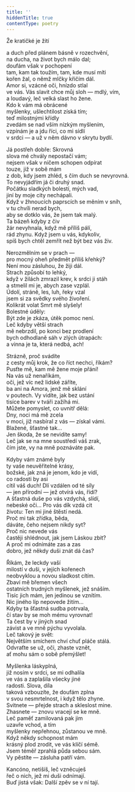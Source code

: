 ```yaml
---
title: ''
hiddenTitle: true
contentType: poetry
---
```


<section>

Že kratičké je žití

a duch před plánem básně v rozechvění,  
na ducha, na život bych málo dal;  
doufám však v pochopení  
tam, kam tak toužím, tam, kde musí míti  
kořen žal, o němž mlčky křičím dál.  
Amor si, vzácné oči, hnízdo stlal  
ve vás. Vás slavit chce můj sloh — mdlý, vím,  
a loudavý, leč velká slast ho žene.  
Kdo k vám má obrácené  
myšlenky, ušlechtilost získá tím;  
teď milostnými křídly  
zvedám se nad vším nízkým myšlením,  
vzpínám je a jdu říci, co mi sídlí  
v srdci — a už v něm dávno v skrytu bydlí.

</section>

<section>

Já postřeh dobře: Skrovná  
slova mé chvály nepostačí vám;  
nejsem však v ničem schopen odpírat  
touze, již v sobě mám  
z dob, kdy jsem zhléd, s čím duch se nevyrovná.  
To nevyjádřím já či druhý snad.  
Počátku sladkých bolestí, mých vad,  
jiní by moje city nechápali.  
Když v žhnoucích paprscích se měním v sníh,  
v tu chvíli nerad bych,  
aby se dotklo vás, že jsem tak malý.  
Ta bázeň kdyby z čiv  
žár nevyhnala, když mě příliš pálí,  
rád zhynu. Když jsem u vás, kdykoliv,  
spíš bych chtěl zemřít než být bez vás živ.

</section>

<section>

Nerozmělním se v prach —  
pro mocný oheň předmět příliš křehký?  
Není mou zásluhou, že žiji dál.  
Strach způsobí to lehký,  
když v žilách zmrazil krev, k srdci ji stáh  
a stmelil mi je, abych zase vzplál.  
Údolí, stráně, les, luh, řeky vzal  
jsem si za svědky svého živoření.  
Kolikrát volat Smrt mě slyšely!  
Bolestné úděly:  
Být zde je zkáza, útěk pomoc není.  
Leč kdyby větší strach  
mě nebrzdil, po konci bez prodlení  
bych odhodlaně sáh v zlých útrapách:  
a vinna je ta, která nedbá, ach!

</section>

<section>

Strázně, proč svádíte  
z cesty můj krok, že co říct nechci, říkám?  
Pusťte mě, kam mě žene moje přání!  
Na vás už nenaříkám,  
oči, jež víc než lidské záříte,  
ba ani na Amora, jenž mě sklání  
v poutech. Vy vidíte, jak bez ustání  
tisíce barev v tváři zažíhá mi.  
Můžete pomyslet, co uvnitř dělá:  
Dny, noci má mě zcela  
v moci, již nasbíral z vás — získal vámi.  
Blažené, šťastné tak…  
Jen škoda, že se nevidíte samy!  
Leč jak se na mne soustředí váš zrak,  
čím jste, vy na mně poznáváte pak.

</section>

<section>

Kdyby vám známé byly  
ty vaše neuvěřitelné krásy,  
božské, jak zná je jenom, kdo je vidí,  
co radosti by asi  
cítil váš duch! Dlí vzdálen od té síly  
— jen přírodní — jež otvírá vás, řídí?  
A šťastná duše po vás vzdychá, slídí,  
nebeské oči… Pro vás dík vzdá cit  
životu: Ten mi jiné štěstí nedá.  
Proč mi tak zřídka, běda,  
dáváte, čeho nejsem nikdy syt?  
Proč nic nevede vás  
častěji shlédnout, jak jsem Láskou zbit?  
A proč mi odnímáte zas a zas  
dobro, jež někdy duši znát dá čas?

</section>

<section>

Říkám, že leckdy vaší  
milostí v duši, v jejích kořenech  
neobvyklou a novou sladkost cítím.  
Zbaví mě břemen všech  
ostatních trudných myšlenek, jež snáším.  
Tisíc jich mám, jen jedinou se vznítím.  
Nic jiného líp nepovede žitím…  
Kdyby ta šťastná sudba potrvala,  
čí stav by se moh mému vyrovnat!  
Ta čest by v jiných snad  
závist a ve mně pýchu vyvolala.  
Leč takový je svět:  
Největším smíchem chví chuť pláče stálá.  
Odvraťte se už, oči, zhaste vznět,  
ať mohu sám o sobě přemýšlet!

</section>

<section>

Myšlenka láskyplná,  
již nosím v srdci, se mi odhalila  
ve vás a zaplašila všecky jiné  
radosti. Slova, díla  
taková vzbouzíte, že doufám zplna  
v svou nesmrtelnost, i když tělo zhyne.  
Svitnete — přejde strach a skleslost mine.  
Zhasnete — znovu vracejí se ke mně.  
Leč paměť zamilovaná pak jim  
uzavře vchod, a tím  
myšlenky nepřehnou, zůstanou ve mně.  
Když někdy schopnost mám  
krásný plod zrodit, ve vás klíčí sémě.  
Jsem téměř zprahlá půda sebou sám.  
Vy pěstíte — zásluha patří vám.

</section>

<section>

Kancóno, netišíš, leč vzněcuješ  
řeč o nich, jež mi duši odnímají.  
Buď jistá však: Další zpěv se v ní tají.

</section>
